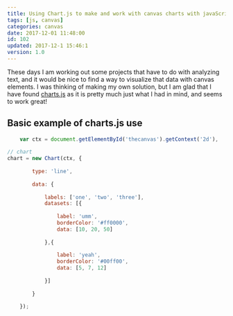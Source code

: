 ```yaml
---
title: Using Chart.js to make and work with canvas charts with javaScript
tags: [js, canvas]
categories: canvas
date: 2017-12-01 11:48:00
id: 102
updated: 2017-12-1 15:46:1
version: 1.0
---
```


These days I am working out some projects that have to do with analyzing text, and it would be nice to find a way to visualize that data with canvas elements. I was thinking of making my own solution, but I am glad that I have found [charts.js](http://www.chartjs.org/docs/latest/) as it is pretty much just what I had in mind, and seems to work great!

<!-- more -->

## Basic example of charts.js use

```js
    var ctx = document.getElementById('thecanvas').getContext('2d'),
 
// chart
chart = new Chart(ctx, {
 
        type: 'line',
 
        data: {
 
            labels: ['one', 'two', 'three'],
            datasets: [{
 
                label: 'umm',
                borderColor: '#ff0000',
                data: [10, 20, 50]
 
            },{
 
                label: 'yeah',
                borderColor: '#00ff00',
                data: [5, 7, 12]
 
            }]
 
        }
 
    });
```